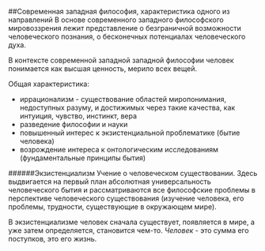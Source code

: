 ##Современная западная философия, характеристика одного из направлений
В основе современного западного философского мировоззрения лежит представление о безграничной возможности человеческого познания, о бесконечных потенциалах человеческого духа.

В контексте современной западной западной философии человек понимается как высшая ценность, мерило всех вещей.

Общая характеристика:

- иррационализм - существование областей миропонимания, недоступных разуму, и достижимых через такие качества, как интуиция, чувство, инстинкт, вера
- разведение философии и науки
- повышенный интерес к экзистенциальной проблематике (бытие человека)
- возрождение интереса к онтологическим исследованиям (фундаментальные принципы бытия)

######Экзистенциализм
Учение о человеческом существовании. Здесь выдвигается на первый план абсолютная универсальность человеческого бытия и рассматриваются все философские проблемы в перспективе человеческого существования (изучение человека, его проблемы, трудности, существующие в окружающем мире).

В экзистенциализме человек сначала существует, появляется в мире, а уже затем определяется, становится чем-то. *Человек* - это сумма его поступков, это его жизнь.